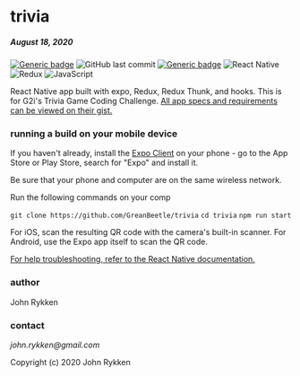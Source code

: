 # trivia
##### August 18, 2020 

[![Generic badge](https://img.shields.io/badge/license-MIT-green.svg?style=plastic&labelColor=36566F)](https://shields.io/)
![GitHub last commit](https://img.shields.io/github/last-commit/GreanBeetle/trivia?style=plastic&labelColor=36566F)
[![Generic badge](https://img.shields.io/badge/build-passing-brightgreen.svg?style=plastic&labelColor=36566F)](https://shields.io/)
![React Native](https://img.shields.io/static/v1?message=React-Native-0.63&color=61dafb&style=plastic&logo=react&label=&labelColor=36566F)
![Redux](https://img.shields.io/static/v1?message=Redux-4.0.5&color=764abc&style=plastic&logo=redux&label=&labelColor=36566F)
![JavaScript](https://img.shields.io/static/v1?message=JavaScript&color=f7df1e&style=plastic&logo=javascript&label=&labelColor=36566F&logoColor=f7df1e)

React Native app built with expo, Redux, Redux Thunk, and hooks. This is for G2i's Trivia Game Coding Challenge. [All app specs and requirements can be viewed on their gist.](https://gist.github.com/severnsc/e09f4f8742b7dd91af9c422d6f210a57)       

### running a build on your mobile device

If you haven't already, install the [Expo Client](https://expo.io/) on your phone - go to the App Store or Play Store, search for "Expo" and install it. 

Be sure that your phone and computer are on the same wireless network. 

Run the following commands on your comp 

`git clone https://github.com/GreanBeetle/trivia`
`cd trivia`
`npm run start`

For iOS, scan the resulting QR code with the camera's built-in scanner. For Android, use the Expo app itself to scan the QR code. 

[For help troubleshooting, refer to the React Native documentation.](https://reactnative.dev/docs/environment-setup) 

### author

John Rykken

### contact

_john.rykken@gmail.com_

Copyright (c) 2020 John Rykken